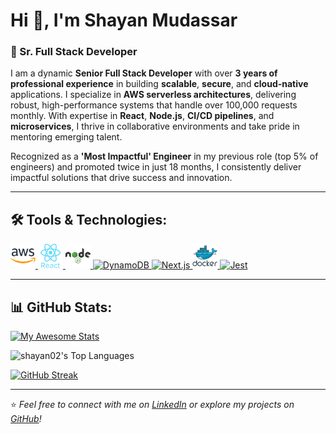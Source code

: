 # Hi 👋, I'm Shayan Mudassar

### 🚀 Sr. Full Stack Developer
I am a dynamic **Senior Full Stack Developer** with over **3 years of professional experience** in building **scalable**, **secure**, and **cloud-native** applications. I specialize in **AWS serverless architectures**, delivering robust, high-performance systems that handle over 100,000 requests monthly. With expertise in **React**, **Node.js**, **CI/CD pipelines**, and **microservices**, I thrive in collaborative environments and take pride in mentoring emerging talent.

Recognized as a **'Most Impactful' Engineer** in my previous role (top 5% of engineers) and promoted twice in just 18 months, I consistently deliver impactful solutions that drive success and innovation.

---

## 🛠️ Tools & Technologies:
<a href="https://aws.amazon.com" target="_blank">
  <img src="https://raw.githubusercontent.com/devicons/devicon/master/icons/amazonwebservices/amazonwebservices-original-wordmark.svg" alt="AWS" width="40" height="40"/>
</a>
<a href="https://reactjs.org" target="_blank">
  <img src="https://raw.githubusercontent.com/devicons/devicon/master/icons/react/react-original-wordmark.svg" alt="React" width="40" height="40"/>
</a>
<a href="https://nodejs.org" target="_blank">
  <img src="https://raw.githubusercontent.com/devicons/devicon/master/icons/nodejs/nodejs-original-wordmark.svg" alt="Node.js" width="40" height="40"/>
</a>
<a href="https://aws.amazon.com/dynamodb/" target="_blank">
  <img src="https://cdn.worldvectorlogo.com/logos/aws-dynamodb.svg" alt="DynamoDB" width="40" height="40"/>
</a>
<a href="https://nextjs.org" target="_blank">
  <img src="https://cdn.worldvectorlogo.com/logos/nextjs-2.svg" alt="Next.js" width="40" height="40"/>
</a>
<a href="https://www.docker.com" target="_blank">
  <img src="https://raw.githubusercontent.com/devicons/devicon/master/icons/docker/docker-original-wordmark.svg" alt="Docker" width="40" height="40"/>
</a>
<a href="https://jestjs.io" target="_blank">
  <img src="https://www.vectorlogo.zone/logos/jestjsio/jestjsio-icon.svg" alt="Jest" width="40" height="40"/>
</a>


---

## 📊 GitHub Stats:
[![My Awesome Stats](https://awesome-github-stats.azurewebsites.net/user-stats/shayan02?cardType=level-alternate&theme=github-dark&preferLogin=false)](https://git.io/awesome-stats-card)

![shayan02's Top Languages](https://github-readme-stats.vercel.app/api/top-langs/?username=shayan02&theme=vue-dark&show_icons=true&hide_border=false&layout=compact)

[![GitHub Streak](https://streak-stats.demolab.com?user=shayan02&theme=dark&exclude_days=Sun%2CSat&hide_total_contributions=true)](https://git.io/streak-stats)

---

⭐️ *Feel free to connect with me on [LinkedIn](https://linkedin.com/in/shayan-mudassar) or explore my projects on [GitHub](https://github.com/shayan02)!*
